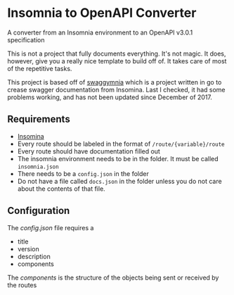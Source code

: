 # Insomnia to OpenAPI Converter

A converter from an Insomnia environment to an OpenAPI v3.0.1 specification

This is not a project that fully documents everything. It's not magic. It does, however, give you a really nice template to build off of. It takes care of most of the repetitive tasks.

This project is based off of [swaggymnia](https://github.com/mlabouardy/swaggymnia) which is a project written in go to crease swagger documentation from Insomina.
Last I checked, it had some problems working, and has not been updated since December of 2017.

## Requirements

* [Insomina](https://insomnia.rest/)
* Every route should be labeled in the format of `/route/{variable}/route`
* Every route should have documentation filled out
* The insomnia environment needs to be in the folder. It must be called `insomnia.json`
* There needs to be a `config.json` in the folder
* Do not have a file called `docs.json` in the folder unless you do not care about the contents of that file.

## Configuration

The *config.json* file requires a
* title
* version
* description
* components

The *components* is the structure of the objects being sent or received by the routes
